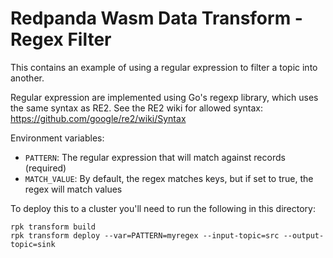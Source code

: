 # Redpanda Wasm Data Transform - Regex Filter

This contains an example of using a regular expression to filter a topic into another.

Regular expression are implemented using Go's regexp library, which uses the same syntax as RE2.
See the RE2 wiki for allowed syntax: https://github.com/google/re2/wiki/Syntax

Environment variables:
- `PATTERN`: The regular expression that will match against records (required)
- `MATCH_VALUE`: By default, the regex matches keys, but if set to true, the regex will match values

To deploy this to a cluster you'll need to run the following in this directory:
```
rpk transform build
rpk transform deploy --var=PATTERN=myregex --input-topic=src --output-topic=sink
```
